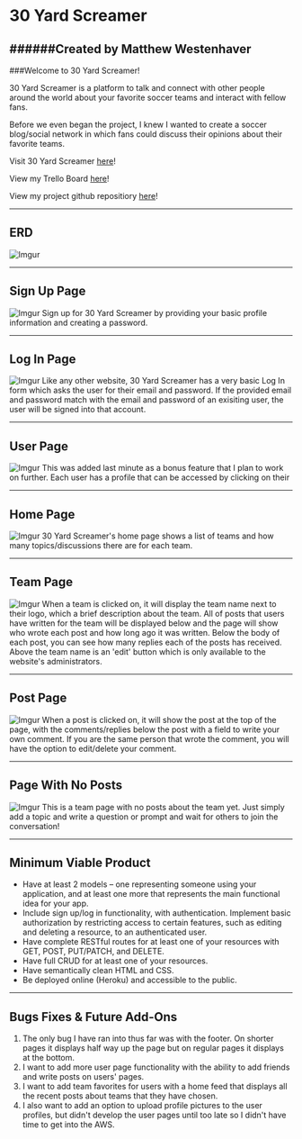# 30 Yard Screamer
######Created by Matthew Westenhaver
---

###Welcome to 30 Yard Screamer!

30 Yard Screamer is a platform to talk and connect with other people around the world about your favorite soccer teams and interact with fellow fans.

Before we even began the project, I knew I wanted to create a soccer blog/social network in which fans could discuss their opinions about their favorite teams.

Visit 30 Yard Screamer [here](https://mw-30yardscreamer.herokuapp.com/teams)!

View my Trello Board [here](https://trello.com/b/qiAni4Ri/wdi-project-ii)!

View my project github repositiory [here](https://github.com/mattwestenhaver/WDI-Project-Two)!

---
## ERD
![Imgur](http://i.imgur.com/Uud8VrI.jpg)

---
## Sign Up Page
![Imgur](http://i.imgur.com/y3n5zOu.jpg)
Sign up for 30 Yard Screamer by providing your basic profile information and creating a password.

---
## Log In Page
![Imgur](http://i.imgur.com/kW5xUkX.jpg)
Like any other website, 30 Yard Screamer has a very basic Log In form which asks the user for their email and password. If the provided email and password match with the email and password of an exisiting user, the user will be signed into that account.

---
## User Page
![Imgur](http://i.imgur.com/wOgUQfC.jpg)
This was added last minute as a bonus feature that I plan to work on further. Each user has a profile that can be accessed by clicking on their 

---
## Home Page
![Imgur](http://i.imgur.com/KTTeRo8.jpg)
30 Yard Screamer's home page shows a list of teams and how many topics/discussions there are for each team.

---
## Team Page
![Imgur](http://i.imgur.com/mZuY3W3.jpg)
When a team is clicked on, it will display the team name next to their logo, which a brief description about the team. All of posts that users have written for the team will be displayed below and the page will show who wrote each post and how long ago it was written. Below the body of each post, you can see how many replies each of the posts has received. Above the team name is an 'edit' button which is only available to the website's administrators.

---
## Post Page
![Imgur](http://i.imgur.com/iojBdu3.jpg)
When a post is clicked on, it will show the post at the top of the page, with the comments/replies below the post with a field to write your own comment. If you are the same person that wrote the comment, you will have the option to edit/delete your comment.

---
## Page With No Posts
![Imgur](http://i.imgur.com/6EcPHau.jpg)
This is a team page with no posts about the team yet. Just simply add a topic and write a question or prompt and wait for others to join the conversation!

---
## Minimum Viable Product
* Have at least 2 models – one representing someone using your application, and at least one more that represents the main functional idea for your app.
* Include sign up/log in functionality, with authentication. Implement basic authorization by restricting access to certain features, such as editing and deleting a resource, to an authenticated user.
* Have complete RESTful routes for at least one of your resources with GET, POST, PUT/PATCH, and DELETE.
* Have full CRUD for at least one of your resources.
* Have semantically clean HTML and CSS.
* Be deployed online (Heroku) and accessible to the public.

---
## Bugs Fixes & Future Add-Ons
1. The only bug I have ran into thus far was with the footer. On shorter pages it displays half way up the page but on regular pages it displays at the bottom.
2. I want to add more user page functionality with the ability to add friends and write posts on users' pages.
3. I want to add team favorites for users with a home feed that displays all the recent posts about teams that they have chosen.
4. I also want to add an option to upload profile pictures to the user profiles, but didn't develop the user pages until too late so I didn't have time to get into the AWS.